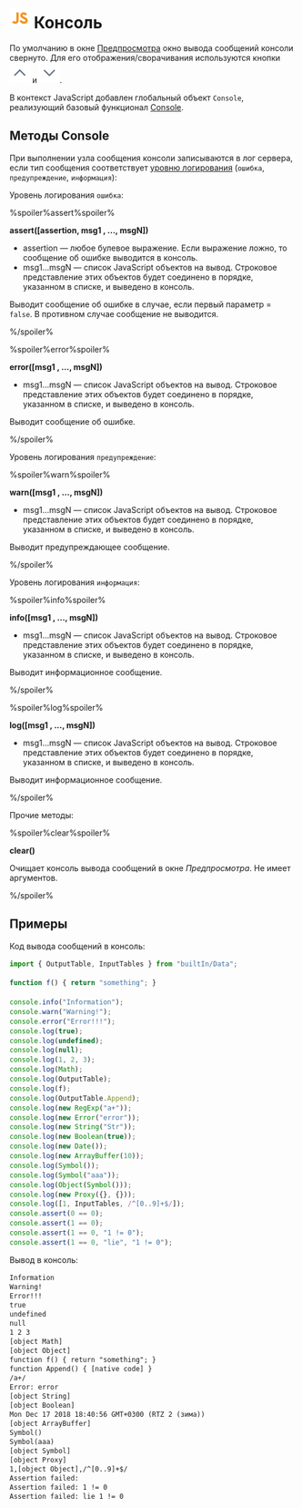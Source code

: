 # ![](../../../images/icons/components/javascript_default.svg) Консоль

По умолчанию в окне [Предпросмотра](../../../visualization/preview/preview.md) окно вывода сообщений консоли свернуто. Для его отображения/сворачивания используются кнопки ![ ](../../../images/icons/toolbar-controls/up_default.svg) и ![ ](../../../images/icons/toolbar-controls/down_default.svg).

В контекст JavaScript добавлен глобальный объект `Console`, реализующий базовый функционал [Console](https://developer.mozilla.org/ru/docs/Web/API/Console).

## Методы Console

При выполнении узла сообщения консоли записываются в лог сервера, если тип сообщения соответствует [уровню логирования](../../../admin/parameters.md#parametry-logirovaniya) (`ошибка`, `предупреждение`, `информация`):

Уровень логирования `ошибка`:

%spoiler%assert%spoiler%

**assert([assertion, msg1 , ..., msgN])**

- assertion — любое булевое выражение. Если выражение ложно, то сообщение об ошибке выводится в консоль.
- msg1...msgN — cписок JavaScript объектов на вывод. Строковое представление этих объектов будет соединено в порядке, указанном в списке, и выведено в консоль.

Выводит сообщение об ошибке в случае, если первый параметр = `false`. В противном случае сообщение не выводится.

%/spoiler%

%spoiler%error%spoiler%

**error([msg1 , ..., msgN])**

- msg1...msgN — cписок JavaScript объектов на вывод. Строковое представление этих объектов будет соединено в порядке, указанном в списке, и выведено в консоль.

Выводит сообщение об ошибке.

%/spoiler%

Уровень логирования `предупреждение`:

%spoiler%warn%spoiler%

**warn([msg1 , ..., msgN])**

- msg1...msgN — cписок JavaScript объектов на вывод. Строковое представление этих объектов будет соединено в порядке, указанном в списке, и выведено в консоль.

Выводит предупреждающее сообщение.

%/spoiler%

Уровень логирования `информация`:

%spoiler%info%spoiler%

**info([msg1 , ..., msgN])**

- msg1...msgN — cписок JavaScript объектов на вывод. Строковое представление этих объектов будет соединено в порядке, указанном в списке, и выведено в консоль.

Выводит информационное сообщение.

%/spoiler%

%spoiler%log%spoiler%

**log([msg1 , ..., msgN])**

- msg1...msgN — cписок JavaScript объектов на вывод. Строковое представление этих объектов будет соединено в порядке, указанном в списке, и выведено в консоль.

Выводит информационное сообщение.

%/spoiler%

Прочие методы:

%spoiler%clear%spoiler%

**clear()**

Очищает консоль вывода сообщений в окне *Предпросмотра*. Не имеет аргументов.

%/spoiler%

## Примеры

Код вывода сообщений в консоль:

```javascript
import { OutputTable, InputTables } from "builtIn/Data";

function f() { return "something"; }

console.info("Information");
console.warn("Warning!");
console.error("Error!!!");
console.log(true);
console.log(undefined);
console.log(null);
console.log(1, 2, 3);
console.log(Math);
console.log(OutputTable);
console.log(f);
console.log(OutputTable.Append);
console.log(new RegExp("a+"));
console.log(new Error("error"));
console.log(new String("Str"));
console.log(new Boolean(true));
console.log(new Date());
console.log(new ArrayBuffer(10));
console.log(Symbol());
console.log(Symbol("aaa"));
console.log(Object(Symbol()));
console.log(new Proxy({}, {}));
console.log([1, InputTables, /^[0..9]+$/]);
console.assert(0 == 0);
console.assert(1 == 0);
console.assert(1 == 0, "1 != 0");
console.assert(1 == 0, "lie", "1 != 0");
```

Вывод в консоль:

```
Information
Warning!
Error!!!
true
undefined
null
1 2 3
[object Math]
[object Object]
function f() { return "something"; }
function Append() { [native code] }
/a+/
Error: error
[object String]
[object Boolean]
Mon Dec 17 2018 18:40:56 GMT+0300 (RTZ 2 (зима))
[object ArrayBuffer]
Symbol()
Symbol(aaa)
[object Symbol]
[object Proxy]
1,[object Object],/^[0..9]+$/
Assertion failed:
Assertion failed: 1 != 0
Assertion failed: lie 1 != 0
```